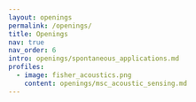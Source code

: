 ```yaml
---
layout: openings
permalink: /openings/
title: Openings
nav: true
nav_order: 6
intro: openings/spontaneous_applications.md
profiles:
  - image: fisher_acoustics.png
    content: openings/msc_acoustic_sensing.md
---
```

